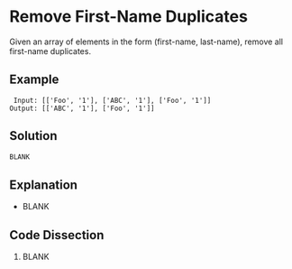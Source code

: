 # Remove First-Name Duplicates
Given an array of elements in the form (first-name, last-name), remove all first-name duplicates.

## Example
```
 Input: [['Foo', '1'], ['ABC', '1'], ['Foo', '1']]
Output: [['ABC', '1'], ['Foo', '1']]
```

## Solution
```python
BLANK
```

## Explanation
* BLANK

## Code Dissection
1. BLANK